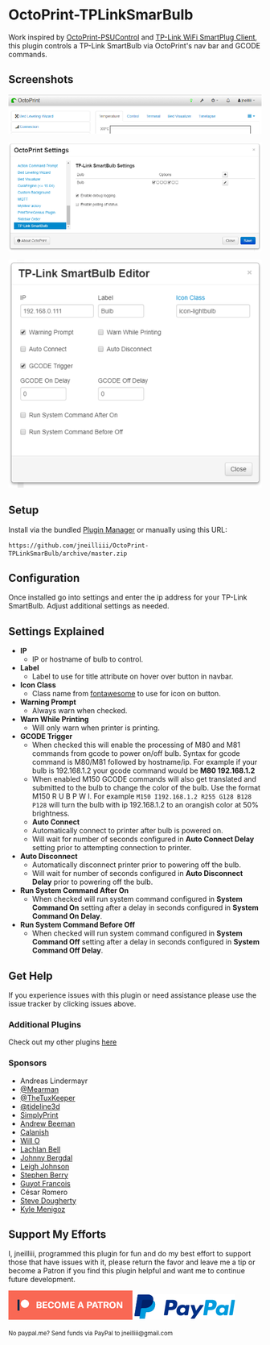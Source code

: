 # OctoPrint-TPLinkSmarBulb

Work inspired by [OctoPrint-PSUControl](https://github.com/kantlivelong/OctoPrint-PSUControl) and [TP-Link WiFi SmartPlug Client](https://github.com/softScheck/tplink-smartplug), this plugin controls a TP-Link SmartBulb via OctoPrint's nav bar and GCODE commands.

##  Screenshots
![screenshot](screenshot.png)

![screenshot](settings.png)

![screenshot](bulbeditor.png)

## Setup

Install via the bundled [Plugin Manager](https://github.com/foosel/OctoPrint/wiki/Plugin:-Plugin-Manager)
or manually using this URL:

    https://github.com/jneilliii/OctoPrint-TPLinkSmarBulb/archive/master.zip


## Configuration

Once installed go into settings and enter the ip address for your TP-Link SmartBulb. Adjust additional settings as needed.

## Settings Explained
- **IP**
  - IP or hostname of bulb to control.
- **Label**
  - Label to use for title attribute on hover over button in navbar.
- **Icon Class**
  - Class name from [fontawesome](https://fontawesome.com/v3.2.1/icons/) to use for icon on button.
- **Warning Prompt**
  - Always warn when checked.
- **Warn While Printing**
  - Will only warn when printer is printing.
- **GCODE Trigger**
  - When checked this will enable the processing of M80 and M81 commands from gcode to power on/off bulb.  Syntax for gcode command is M80/M81 followed by hostname/ip.  For example if your bulb is 192.168.1.2 your gcode command would be **M80 192.168.1.2**
  - When enabled M150 GCODE commands will also get translated and submitted to the bulb to change the color of the bulb. Use the format M150 R<value> U<value> B<value> P<value> W<value> I<bulb ip>. For example `M150 I192.168.1.2 R255 G128 B128 P128` will turn the bulb with ip 192.168.1.2 to an orangish color at 50% brightness.
  - **Auto Connect**
  - Automatically connect to printer after bulb is powered on.
  - Will wait for number of seconds configured in **Auto Connect Delay** setting prior to attempting connection to printer.
- **Auto Disconnect**
  - Automatically disconnect printer prior to powering off the bulb.
  - Will wait for number of seconds configured in **Auto Disconnect Delay** prior to powering off the bulb.
- **Run System Command After On**
  - When checked will run system command configured in **System Command On** setting after a delay in seconds configured in **System Command On Delay**.
- **Run System Command Before Off**
  - When checked will run system command configured in **System Command Off** setting after a delay in seconds configured in **System Command Off Delay**.

## Get Help

If you experience issues with this plugin or need assistance please use the issue tracker by clicking issues above.

### Additional Plugins

Check out my other plugins [here](https://plugins.octoprint.org/by_author/#jneilliii)

### Sponsors
- Andreas Lindermayr
- [@Mearman](https://github.com/Mearman)
- [@TheTuxKeeper](https://github.com/thetuxkeeper)
- [@tideline3d](https://github.com/tideline3d/)
- [SimplyPrint](https://simplyprint.dk/)
- [Andrew Beeman](https://github.com/Kiendeleo)
- [Calanish](https://github.com/calanish)
- [Will O](https://github.com/4wrxb)
- [Lachlan Bell](https://lachy.io/)
- [Johnny Bergdal](https://github.com/bergdahl)
- [Leigh Johnson](https://github.com/leigh-johnson)
- [Stephen Berry](https://github.com/berrystephenw)
- [Guyot François](https://github.com/iFrostizz)
- César Romero
- [Steve Dougherty](https://github.com/Thynix)
- [Kyle Menigoz](https://menigoz.me)
## Support My Efforts
I, jneilliii, programmed this plugin for fun and do my best effort to support those that have issues with it, please return the favor and leave me a tip or become a Patron if you find this plugin helpful and want me to continue future development.

[![Patreon](patreon-with-text-new.png)](https://www.patreon.com/jneilliii) [![paypal](paypal-with-text.png)](https://paypal.me/jneilliii)

<small>No paypal.me? Send funds via PayPal to jneilliii&#64;gmail&#46;com</small>


